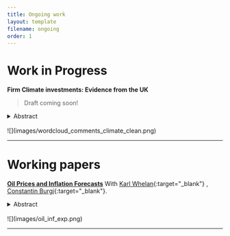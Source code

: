 ```yaml
---
title: Ongoing work
layout: template
filename: ongoing
order: 1
---
```



# Work in Progress
**Firm Climate investments: Evidence from the UK** 

> Draft coming soon!

<details>
  <summary> Abstract </summary> 
  <br>
  <blockquote>
    We analyse climate investment expectations using a large survey of UK firms. Firms expect climate-related investments to account for 5.4\% of their total capital expenditure over the next three years, an increase from 2.5\% over the past three years. Around two-thirds of these investments are expected to be in additional to normal capital expenditures, with some firms investing less elsewhere. Climate investments are expected mainly in switching to green energy sources and improving energy efficiency, and firms expect to finance these mainly using internal cash reserves. Climate investments will driven by larger firms as well as those in more energy-intensive sectors.
  </blockquote>
 </details>
<br>
![](images/wordcloud_comments_climate_clean.png)

---


# Working papers

**[Oil Prices and Inflation Forecasts](https://www.ucd.ie/economics/t4media/WP23_27.pdf)** With [Karl Whelan](https://karlwhelan.com/blog/){:target="_blank"} , [Constantin Burgi](https://sites.google.com/view/cburgi/home){:target="_blank"}.

<details>
  <summary> Abstract </summary> 
  <br>
  <blockquote>
    We examine how people's forecasts for oil prices influence their forecasts for broader inflation. Despite debate in the literature about whether consumers place too much weight on oil prices when
    making inflation predictions, we provide further confirmation for the results of Binder (2018), suggesting a low response to oil price forecasts, roughly consistent with the share of energy in the
    US CPI or somewhat below. In contrast, we show that the participants in the ECB's Survey of Professional Forecasters and the Wall Street Journal survey of economists place too little weight on oil
    prices when making their inflation forecasts.
  </blockquote>
 </details>
<br>
![](images/oil_inf_exp.png)

---




